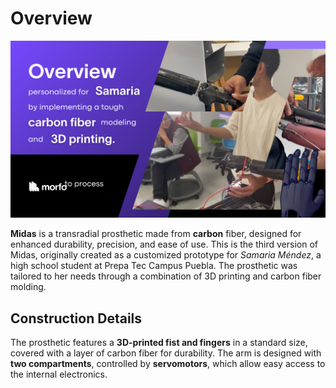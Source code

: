 # Overview

![Overview](2.png)


**Midas** is a transradial prosthetic made from **carbon** fiber, designed for enhanced durability, precision, and ease of use. This is the third version of Midas, originally created as a customized prototype for *Samaria Méndez*, a high school student at Prepa Tec Campus Puebla. The prosthetic was tailored to her needs through a combination of 3D printing and carbon fiber molding.

## Construction Details
The prosthetic features a **3D-printed fist and fingers** in a standard size, covered with a layer of carbon fiber for durability. The arm is designed with **two compartments**, controlled by **servomotors**, which allow easy access to the internal electronics.

